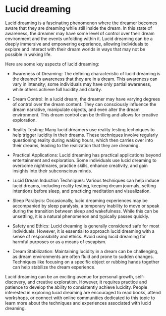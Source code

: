 # Lucid dreaming

Lucid dreaming is a fascinating phenomenon where the dreamer becomes aware that they are dreaming while still inside the dream. In this state of awareness, the dreamer may have some level of control over their dream environment and the events unfolding within it. Lucid dreaming can be a deeply immersive and empowering experience, allowing individuals to explore and interact with their dream worlds in ways that may not be possible in waking life.

Here are some key aspects of lucid dreaming:

* Awareness of Dreaming: The defining characteristic of lucid dreaming is the dreamer's awareness that they are in a dream. This awareness can vary in intensity; some individuals may have only partial awareness, while others achieve full lucidity and clarity.

* Dream Control: In a lucid dream, the dreamer may have varying degrees of control over the dream content. They can consciously influence the dream narrative, manipulate objects, and even alter the dream environment. This dream control can be thrilling and allows for creative exploration.

* Reality Testing: Many lucid dreamers use reality testing techniques to help trigger lucidity in their dreams. These techniques involve regularly questioning reality during waking hours, which then carries over into their dreams, leading to the realization that they are dreaming.

* Practical Applications: Lucid dreaming has practical applications beyond entertainment and exploration. Some individuals use lucid dreaming to overcome nightmares, practice skills, enhance creativity, and gain insights into their subconscious minds.

* Lucid Dream Induction Techniques: Various techniques can help induce lucid dreams, including reality testing, keeping dream journals, setting intentions before sleep, and practicing meditation and visualization.

* Sleep Paralysis: Occasionally, lucid dreaming experiences may be accompanied by sleep paralysis, a temporary inability to move or speak during the transition between sleep and wakefulness. While this can be unsettling, it is a natural phenomenon and typically passes quickly.

* Safety and Ethics: Lucid dreaming is generally considered safe for most individuals. However, it is essential to approach lucid dreaming with a sense of responsibility and ethics. Avoid using lucid dreaming for harmful purposes or as a means of escapism.

* Dream Stabilization: Maintaining lucidity in a dream can be challenging, as dream environments are often fluid and prone to sudden changes. Techniques like focusing on a specific object or rubbing hands together can help stabilize the dream experience.

Lucid dreaming can be an exciting avenue for personal growth, self-discovery, and creative exploration. However, it requires practice and patience to develop the ability to consistently achieve lucidity. People interested in exploring lucid dreaming are encouraged to read books, attend workshops, or connect with online communities dedicated to this topic to learn more about the techniques and experiences associated with lucid dreaming.
